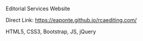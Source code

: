 Editorial Services Website

Direct Link: https://eaponte.github.io/rcaediting.com/

HTML5, CSS3, Bootstrap, JS, jQuery
